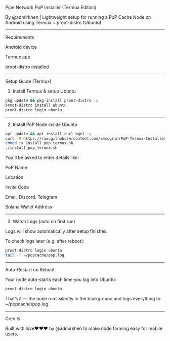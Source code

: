 Pipe Network PoP Installer (Termux Edition)

By @admirkhen | Lightweight setup for running a PoP Cache Node on Android using Termux + proot-distro (Ubuntu)


---

Requirements

Android device

Termux app

proot-distro installed



---

Setup Guide (Termux)

1. Install Termux & setup Ubuntu
```bash
pkg update && pkg install proot-distro -y
proot-distro install ubuntu
proot-distro login ubuntu
```

---

2. Install PoP Node inside Ubuntu
```bash
apt update && apt install curl wget -y
curl -O https://raw.githubusercontent.com/emmogrin/PoP-Termux-Installer/main/install_pop_termux.sh
chmod +x install_pop_termux.sh
./install_pop_termux.sh
```
You'll be asked to enter details like:

PoP Name

Location

Invite Code

Email, Discord, Telegram

Solana Wallet Address




---

3. Watch Logs (auto on first run)

Logs will show automatically after setup finishes.

To check logs later (e.g. after reboot):

```bash
proot-distro login ubuntu
tail -f ~/popcache/pop.log
```

---

Auto-Restart on Reboot

Your node auto-starts each time you log into Ubuntu:
```bash
proot-distro login ubuntu
```
That’s it — the node runs silently in the background and logs everything to ~/popcache/pop.log.


---

Credits

Built with love❤❤️❤ by @admirkhen to make node farming easy for mobile users.

